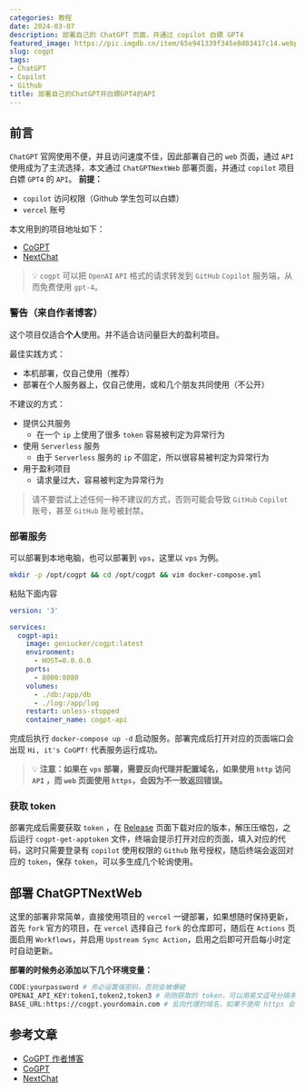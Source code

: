 ```yaml
---
categories: 教程
date: 2024-03-07
description: 部署自己的 ChatGPT 页面，并通过 copilot 白嫖 GPT4
featured_image: https://pic.imgdb.cn/item/65e941339f345e8d03417c14.webp
slug: cogpt
tags:
- ChatGPT
- Copilot
- Github
title: 部署自己的ChatGPT并白嫖GPT4的API
---
```


## 前言

`ChatGPT` 官网使用不便，并且访问速度不佳，因此部署自己的 `web` 页面，通过 `API` 使用成为了主流选择，本文通过 `ChatGPTNextWeb` 部署页面，并通过 `copilot` 项目白嫖 `GPT4` 的 `API`。
**前提：**

- `copilot` 访问权限（Github 学生包可以白嫖）
- `vercel` 账号

本文用到的项目地址如下：

- [CoGPT](https://github.com/Geniucker/CoGPT)
- [NextChat](https://github.com/ChatGPTNextWeb/ChatGPT-Next-Web)

> 💡 `cogpt` 可以把 `OpenAI` `API` 格式的请求转发到 `GitHub` `Copilot` 服务端，从而免费使用 `gpt-4`。


### 警告（来自作者博客）

这个项目仅适合**个人**使用。并不适合访问量巨大的盈利项目。

最佳实践方式：

- 本机部署，仅自己使用（推荐）
- 部署在个人服务器上，仅自己使用，或和几个朋友共同使用（不公开）

不建议的方式：

- 提供公共服务
    - 在一个 `ip` 上使用了很多 `token` 容易被判定为异常行为
- 使用 `Serverless` 服务
    - 由于 `Serverless` 服务的 `ip` 不固定，所以很容易被判定为异常行为
- 用于盈利项目
    - 请求量过大，容易被判定为异常行为

> 请不要尝试上述任何一种不建议的方式，否则可能会导致 `GitHub` `Copilot` 账号，甚至 `GitHub` 账号被封禁。
> 

### 部署服务

可以部署到本地电脑，也可以部署到 `vps`，这里以 `vps` 为例。

```bash
mkdir -p /opt/cogpt && cd /opt/cogpt && vim docker-compose.yml
```

粘贴下面内容

```yaml
version: '3'

services:
  cogpt-api:
    image: geniucker/cogpt:latest
    environment:
      - HOST=0.0.0.0
    ports:
      - 8080:8080
    volumes:
      - ./db:/app/db
      - ./log:/app/log
    restart: unless-stopped
    container_name: cogpt-api
```

完成后执行 `docker-compose up -d` 启动服务。部署完成后打开对应的页面端口会出现 `Hi, it's CoGPT!` 代表服务运行成功。


> 💡 **注意：如果在 `vps` 部署，需要反向代理并配置域名，如果使用 `http` 访问 `API` ，而 `web` 页面使用 `https`，会因为不一致返回错误。**


### 获取 token

部署完成后需要获取 `token` ，在 [Release](https://github.com/Geniucker/CoGPT/releases) 页面下载对应的版本，解压压缩包，之后运行 `cogpt-get-apptoken` 文件，终端会提示打开对应的页面，填入对应的代码，这时只需要登录有 `copilot` 使用权限的 `Github` 账号授权，随后终端会返回对应的 `token`，保存 `token`，可以多生成几个轮询使用。

## 部署 ChatGPTNextWeb

这里的部署非常简单，直接使用项目的 `vercel` 一键部署，如果想随时保持更新，首先 `fork` 官方的项目，在 `vercel` 选择自己 `fork` 的仓库即可，随后在 `Actions` 页面启用 `Workflows`，并启用 `Upstream Sync Action`，启用之后即可开启每小时定时自动更新。

**部署的时候务必添加以下几个环境变量：**

```bash
CODE:yourpassword # 务必设置强密码，否则会被爆破
OPENAI_API_KEY:token1,token2,token3 # 刚刚获取的 token，可以用英文逗号分隔多个 key(此项为必须)
BASE_URL:https://cogpt.yourdomain.com # 反向代理的域名，如果不使用 https 会出现错误
```

##  参考文章

- [CoGPT 作者博客](https://blog.geniucker.top/2024/01/26/%E9%80%9A%E8%BF%87-GitHub-Copilot-%E5%85%8D%E8%B4%B9%E4%BD%BF%E7%94%A8-gpt-4/#%E4%BD%BF%E7%94%A8)
- [CoGPT](https://github.com/Geniucker/CoGPT)
- [NextChat](https://github.com/ChatGPTNextWeb/ChatGPT-Next-Web/blob/main/README_CN.md)